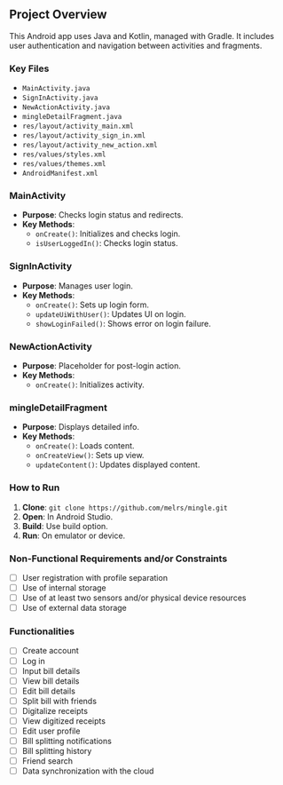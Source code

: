 ## Project Overview

This Android app uses Java and Kotlin, managed with Gradle. It includes user authentication and navigation between activities and fragments.

### Key Files

- `MainActivity.java`
- `SignInActivity.java`
- `NewActionActivity.java`
- `mingleDetailFragment.java`
- `res/layout/activity_main.xml`
- `res/layout/activity_sign_in.xml`
- `res/layout/activity_new_action.xml`
- `res/values/styles.xml`
- `res/values/themes.xml`
- `AndroidManifest.xml`

### MainActivity

- **Purpose**: Checks login status and redirects.
- **Key Methods**:
  - `onCreate()`: Initializes and checks login.
  - `isUserLoggedIn()`: Checks login status.

### SignInActivity

- **Purpose**: Manages user login.
- **Key Methods**:
  - `onCreate()`: Sets up login form.
  - `updateUiWithUser()`: Updates UI on login.
  - `showLoginFailed()`: Shows error on login failure.

### NewActionActivity

- **Purpose**: Placeholder for post-login action.
- **Key Methods**:
  - `onCreate()`: Initializes activity.

### mingleDetailFragment

- **Purpose**: Displays detailed info.
- **Key Methods**:
  - `onCreate()`: Loads content.
  - `onCreateView()`: Sets up view.
  - `updateContent()`: Updates displayed content.

### How to Run

1. **Clone**: `git clone https://github.com/melrs/mingle.git`
2. **Open**: In Android Studio.
3. **Build**: Use build option.
4. **Run**: On emulator or device.

### Non-Functional Requirements and/or Constraints

- [ ] User registration with profile separation
- [ ] Use of internal storage
- [ ] Use of at least two sensors and/or physical device resources
- [ ] Use of external data storage

### Functionalities
- [ ] Create account
- [ ] Log in
- [ ] Input bill details
- [ ] View bill details
- [ ] Edit bill details
- [ ] Split bill with friends
- [ ] Digitalize receipts
- [ ] View digitized receipts
- [ ] Edit user profile
- [ ] Bill splitting notifications
- [ ] Bill splitting history
- [ ] Friend search
- [ ] Data synchronization with the cloud

